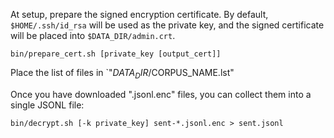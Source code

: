 At setup, prepare the signed encryption certificate.
By default, `$HOME/.ssh/id_rsa` will be used as the private key, and
the signed certificate will be placed into `$DATA_DIR/admin.crt`.

```
bin/prepare_cert.sh [private_key [output_cert]]
```

Place the list of files in `"$DATA_DIR/$CORPUS_NAME.lst"

Once you have downloaded ".jsonl.enc" files, you can collect them into a
single JSONL file:


```
bin/decrypt.sh [-k private_key] sent-*.jsonl.enc > sent.jsonl
```
